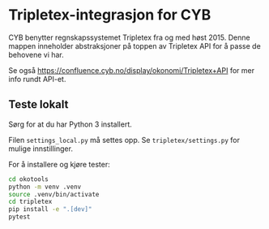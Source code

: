 # Tripletex-integrasjon for CYB

CYB benytter regnskapssystemet Tripletex fra og med høst 2015.
Denne mappen inneholder abstraksjoner på toppen av Tripletex API
for å passe de behovene vi har.

Se også https://confluence.cyb.no/display/okonomi/Tripletex+API for mer info rundt API-et.

## Teste lokalt

Sørg for at du har Python 3 installert.

Filen `settings_local.py` må settes opp. Se `tripletex/settings.py` for mulige innstillinger.

For å installere og kjøre tester:

```bash
cd okotools
python -m venv .venv
source .venv/bin/activate
cd tripletex
pip install -e ".[dev]"
pytest
```
